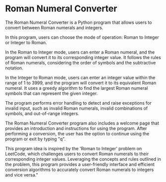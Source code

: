 # Roman Numeral Converter
The Roman Numeral Converter is a Python program that allows users to convert between Roman numerals and integers.

In this program, users can choose the mode of operation: Roman to Integer or Integer to Roman.

In the Roman to Integer mode, users can enter a Roman numeral, and the program will convert it to its corresponding integer value. It follows the rules of Roman numerals, considering the order of symbols and the subtractive notation.

In the Integer to Roman mode, users can enter an integer value within the range of 1 to 3999, and the program will convert it to its equivalent Roman numeral. It uses a greedy algorithm to find the largest Roman numeral symbols that can represent the given integer.

The program performs error handling to detect and raise exceptions for invalid input, such as invalid Roman numerals, invalid combinations of symbols, and out-of-range integers.

The Roman Numeral Converter program also includes a welcome page that provides an introduction and instructions for using the program. After performing a conversion, the user has the option to continue using the program or exit by typing "q".

This program idea is inspired by the 'Roman to Integer' problem on LeetCode, which challenges users to convert Roman numerals to their corresponding integer values. Leveraging the concepts and rules outlined in the problem, this program provides a user-friendly interface and efficient conversion algorithms to accurately convert Roman numerals to integers and vice versa."

